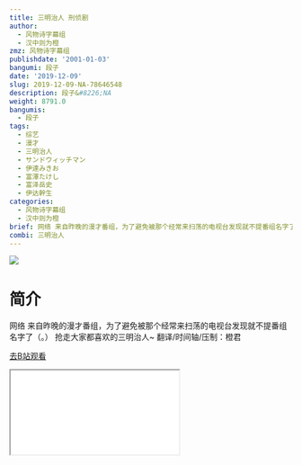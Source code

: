 ```yaml
---
title: 三明治人 刑侦剧
author:
  - 风物诗字幕组
  - 汉中则为橙
zmz: 风物诗字幕组
publishdate: '2001-01-03'
bangumi: 段子
date: '2019-12-09'
slug: 2019-12-09-NA-78646548
description: 段子&#8226;NA
weight: 8791.0
bangumis:
  - 段子
tags:
  - 综艺
  - 漫才
  - 三明治人
  - サンドウィッチマン
  - 伊達みきお
  - 富澤たけし
  - 富泽岳史
  - 伊达幹生
categories:
  - 风物诗字幕组
  - 汉中则为橙
brief: 网络 来自昨晚的漫才番组，为了避免被那个经常来扫荡的电视台发现就不提番组名字了（。） 抢走大家都喜欢的三明治人~ 翻译/时间轴/压制：橙君
combi: 三明治人
---
```

![](https://raw.githubusercontent.com/tcgriffith/owaraisite/master/static/tmpimg/75103ea9e94b348d4657582ccb9f73d23cf7f99d.jpg.480.jpg)
# 简介  
网络
来自昨晚的漫才番组，为了避免被那个经常来扫荡的电视台发现就不提番组名字了（。）
抢走大家都喜欢的三明治人~
翻译/时间轴/压制：橙君  

[去B站观看](https://www.bilibili.com/video/av78646548/)
<div class ="resp-container"><iframe class="testiframe" src="//player.bilibili.com/player.html?aid=78646548"", scrolling="no", allowfullscreen="true" > </iframe></div> 
